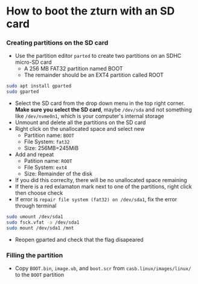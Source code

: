 # How to boot the zturn with an SD card


### Creating partitions on the SD card
- Use the partition editor `parted` to create two partitions on an SDHC micro-SD card
  - A 256 MB FAT32 partition named BOOT
  - The remainder should be an EXT4 partition called ROOT
```bash
sudo apt install gparted
sudo gparted
```
- Select the SD card from the drop down menu in the top right corner. **Make sure you select the SD card**, maybe `/dev/sda` and not something like `/dev/nvme0n1`, which is your computer's internal storage
- Unmount and delete all the partitions on the SD card
- Right click on the unallocated space and select new
  - Partition name: `BOOT`
  - File System: `fat32`
  - Size: 256MB=245MiB
- Add and repeat
  - Patition name: `ROOT`
  - File System: `ext4`
  - Size: Remainder of the disk
- If you did this correclty, there will be no unallocated space remaining
- If there is a red exlamaton mark next to one of the partitions, right click then choose check
- If error is `repair file system (fat32) on /dev/sda1`, fix the error through terminal
```bash
sudo umount /dev/sda1
sudo fsck.vfat -a /dev/sda1
sudo mount /dev/sda1 /mnt
```
- Reopen gparted and check that the flag disapeared

### Filling the partition
- Copy `BOOT.bin`, `image.ub`, and `boot.scr` from `casb.linux/images/linux/` to the `BOOT` partition
